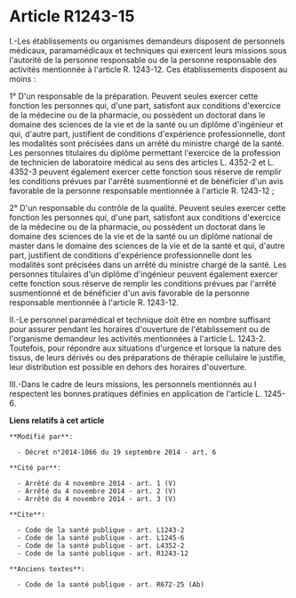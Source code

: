 # Article R1243-15

I.-Les établissements ou organismes demandeurs disposent de personnels médicaux, paramamédicaux et techniques qui exercent
leurs missions sous l'autorité de la personne responsable ou de la personne responsable des activités mentionnée à l'article
R. 1243-12. Ces établissements disposent au moins : 

1° D'un responsable de la préparation. Peuvent seules exercer cette fonction les personnes qui, d'une part, satisfont aux
conditions d'exercice de la médecine ou de la pharmacie, ou possèdent un doctorat dans le domaine des sciences de la vie et
de la santé ou un diplôme d'ingénieur et qui, d'autre part, justifient de conditions d'expérience professionnelle, dont les
modalités sont précisées dans un arrêté du ministre chargé de la santé. Les personnes titulaires du diplôme permettant
l'exercice de la profession de technicien de laboratoire médical au sens des articles L. 4352-2 et L. 4352-3 peuvent
également exercer cette fonction sous réserve de remplir les conditions prévues par l'arrêté susmentionné et de bénéficier
d'un avis favorable de la personne responsable mentionnée à l'article R. 1243-12 ; 

2° D'un responsable du contrôle de la qualité. Peuvent seules exercer cette fonction les personnes qui, d'une part, satisfont
aux conditions d'exercice de la médecine ou de la pharmacie, ou possèdent un doctorat dans le domaine des sciences de la vie
et de la santé ou un diplôme national de master dans le domaine des sciences de la vie et de la santé et qui, d'autre part,
justifient de conditions d'expérience professionnelle dont les modalités sont précisées dans un arrêté du ministre chargé de
la santé. Les personnes titulaires d'un diplôme d'ingénieur peuvent également exercer cette fonction sous réserve de remplir
les conditions prévues par l'arrêté susmentionné et de bénéficier d'un avis favorable de la personne responsable mentionnée à
l'article R. 1243-12. 

II.-Le personnel paramédical et technique doit être en nombre suffisant pour assurer pendant les horaires d'ouverture de
l'établissement ou de l'organisme demandeur les activités mentionnées à l'article L. 1243-2. Toutefois, pour répondre aux
situations d'urgence et lorsque la nature des tissus, de leurs dérivés ou des préparations de thérapie cellulaire le
justifie, leur distribution est possible en dehors des horaires d'ouverture. 

III.-Dans le cadre de leurs missions, les personnels mentionnés au I respectent les bonnes pratiques définies en application
de l'article L. 1245-6.

**Liens relatifs à cet article**

	**Modifié par**:

	  - Décret n°2014-1066 du 19 septembre 2014 - art. 6

	**Cité par**:

	  - Arrêté du 4 novembre 2014 - art. 1 (V)
	  - Arrêté du 4 novembre 2014 - art. 2 (V)
	  - Arrêté du 4 novembre 2014 - art. 3 (V)

	**Cite**:

	  - Code de la santé publique - art. L1243-2
	  - Code de la santé publique - art. L1245-6
	  - Code de la santé publique - art. L4352-2
	  - Code de la santé publique - art. R1243-12

	**Anciens textes**:

	  - Code de la santé publique - art. R672-25 (Ab)
